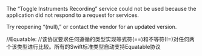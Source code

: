 The “Toggle Instruments Recording” service could not be used because the application did not respond to a request for services.

Try reopening “(null),” or contact the vendor for an updated version.

//Equatable:
//该协议要求任何遵循的类型实现等式符(==)和不等符(!=)对任何两个该类型进行比较。所有的Swift标准类型自动支持Equatable协议